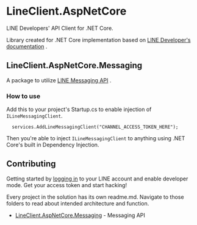 


LineClient.AspNetCore
============

LINE Developers' API Client for .NET Core.

Library created for .NET Core implementation based on [LINE Developer's documentation](https://developers.line.me/en/) .

##  LineClient.AspNetCore.Messaging
A package to utilize [LINE Messaging API](https://developers.line.me/en/services/messaging-api/) .
### How to use
Add this to your project's Startup.cs to enable injection of `ILineMessagingClient`.

```
  services.AddLineMessagingClient("CHANNEL_ACCESS_TOKEN_HERE");
```

Then you're able to inject `ILineMessagingClient` to anything using .NET Core's built in Dependency Injection.

## Contributing
Getting started by [logging in](https://developers.line.me/console/) to your LINE account and enable developer mode. Get your access token and start hacking!

Every project in the solution has its own readme.md. Navigate to those folders to read about intended architecture and function.
* [LineClient.AspNetCore.Messaging](https://github.com/beam-codegrind/LineClient.AspNetCore/tree/master/src/LineClient.AspNetCore.Messaging) - Messaging API
